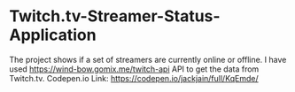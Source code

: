 # Twitch.tv-Streamer-Status-Application
The project shows if a set of streamers are currently online or offline. I have used https://wind-bow.gomix.me/twitch-api API to get the data from Twitch.tv. 
Codepen.io Link: https://codepen.io/jackjain/full/KqEmde/
